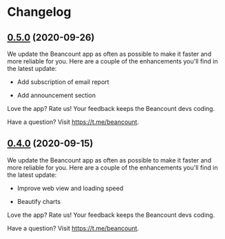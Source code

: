 # Changelog

## [0.5.0](https://github.com/puncsky/mobile-beancount/compare/v0.4.0...v0.5.0) (2020-09-26)

We update the Beancount app as often as possible to make it faster and more reliable for you. Here are a couple of the enhancements you'll find in the latest update:

- Add subscription of email report

- Add announcement section

Love the app? Rate us! Your feedback keeps the Beancount devs coding.

Have a question? Visit https://t.me/beancount.

## [0.4.0](https://github.com/puncsky/mobile-beancount/compare/v0.4.0...v0.3.0) (2020-09-15)

We update the Beancount app as often as possible to make it faster and more reliable for you. Here are a couple of the enhancements you'll find in the latest update:

- Improve web view and loading speed

- Beautify charts

Love the app? Rate us! Your feedback keeps the Beancount devs coding.

Have a question? Visit https://t.me/beancount.
